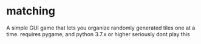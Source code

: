 # matching
A simple GUI game that lets you organize randomly generated tiles one at a time.
requires pygame, and python 3.7.x or higher
seriously dont play this
